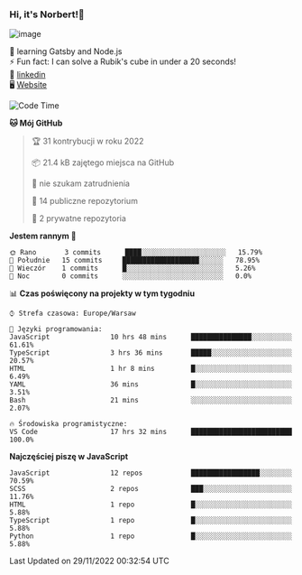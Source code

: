 ### Hi, it's Norbert!👋

![image](https://i.imgur.com/y3Fbv48.png)


🧠 learning Gatsby and Node.js <br>
⚡ Fun fact: I can solve a Rubik's cube in under a 20 seconds! <br>
👔 [linkedin](https://www.linkedin.com/in/norbert-%C5%82uszkiewicz-75b0891b3/) <br>
🖥 [Website](https://norbertluszkiewicz.pl/)<br>


<!--START_SECTION:waka-->
![Code Time](http://img.shields.io/badge/Code%20Time-1%2C831%20hrs%2046%20mins-blue)

**🐱 Mój GitHub** 

> 🏆 31 kontrybucji w roku 2022
 > 
> 📦 21.4 kB zajętego miejsca na GitHub 
 > 
> 🚫 nie szukam zatrudnienia
 > 
> 📜 14 publiczne repozytorium 
 > 
> 🔑 2 prywatne repozytoria  
 > 
**Jestem rannym 🐤** 

```text
🌞 Rano       3 commits      ████░░░░░░░░░░░░░░░░░░░░░   15.79% 
🌆 Południe   15 commits     ███████████████████░░░░░░   78.95% 
🌃 Wieczór    1 commits      █░░░░░░░░░░░░░░░░░░░░░░░░   5.26% 
🌙 Noc        0 commits      ░░░░░░░░░░░░░░░░░░░░░░░░░   0.0%

```


📊 **Czas poświęcony na projekty w tym tygodniu** 

```text
⌚︎ Strefa czasowa: Europe/Warsaw

💬 Języki programowania: 
JavaScript               10 hrs 48 mins      ███████████████░░░░░░░░░░   61.61% 
TypeScript               3 hrs 36 mins       █████░░░░░░░░░░░░░░░░░░░░   20.57% 
HTML                     1 hr 8 mins         █░░░░░░░░░░░░░░░░░░░░░░░░   6.49% 
YAML                     36 mins             █░░░░░░░░░░░░░░░░░░░░░░░░   3.51% 
Bash                     21 mins             ░░░░░░░░░░░░░░░░░░░░░░░░░   2.07%

🔥 Środowiska programistyczne: 
VS Code                  17 hrs 32 mins      █████████████████████████   100.0%

```

**Najczęściej piszę w JavaScript** 

```text
JavaScript               12 repos            █████████████████░░░░░░░░   70.59% 
SCSS                     2 repos             ███░░░░░░░░░░░░░░░░░░░░░░   11.76% 
HTML                     1 repo              █░░░░░░░░░░░░░░░░░░░░░░░░   5.88% 
TypeScript               1 repo              █░░░░░░░░░░░░░░░░░░░░░░░░   5.88% 
Python                   1 repo              █░░░░░░░░░░░░░░░░░░░░░░░░   5.88%

```



 Last Updated on 29/11/2022 00:32:54 UTC
<!--END_SECTION:waka-->
